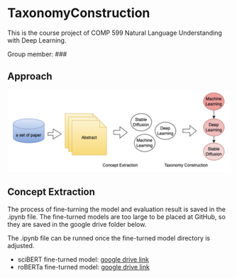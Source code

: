 # TaxonomyConstruction

This is the course project of COMP 599 Natural Language Understanding with Deep Learning.

Group member: ###

## Approach

<img src="https://github.com/YujingYang666777/TaxonomyConstruction/blob/master/approach.png" width="600">



## Concept Extraction
The process of fine-turning the model and evaluation result is saved in the .ipynb file. The fine-turned models are too large to be placed at GitHub, so they are saved in the google drive folder below. 

The .ipynb file can be runned once the fine-turned model directory is adjusted. 

- sciBERT fine-turned model: [google drive link](https://drive.google.com/drive/folders/1-7AmS914ULR3soSEueRN4pEj6dcmcnri?usp=sharing)
- roBERTa fine-turned model: [google drive link](https://drive.google.com/drive/folders/1-AP3leOkgQoG1pcBp7t2CHsQyTg697Dg?usp=sharing)
